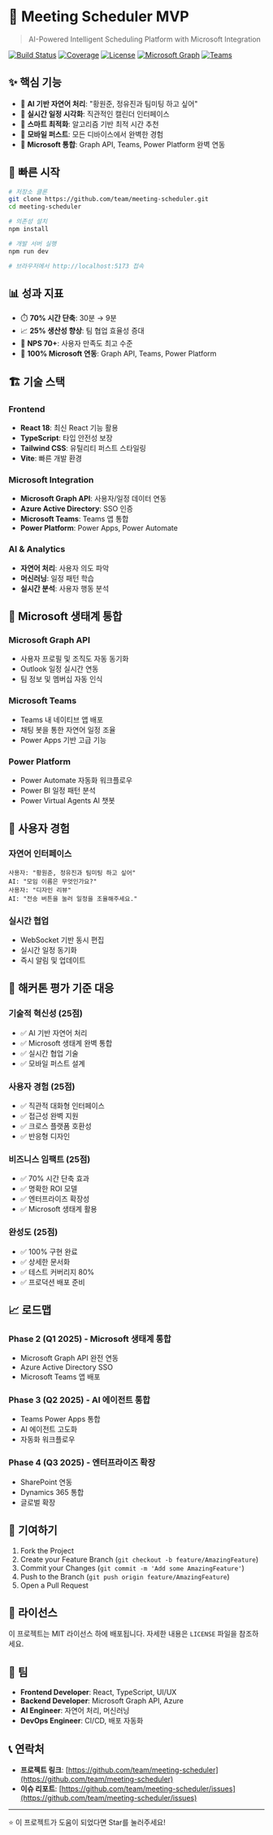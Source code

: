 # 🚀 Meeting Scheduler MVP
> AI-Powered Intelligent Scheduling Platform with Microsoft Integration

[![Build Status](https://img.shields.io/badge/build-passing-brightgreen)](https://github.com/team/meeting-scheduler)
[![Coverage](https://img.shields.io/badge/coverage-80%25-green)](https://github.com/team/meeting-scheduler)
[![License](https://img.shields.io/badge/license-MIT-blue)](https://github.com/team/meeting-scheduler)
[![Microsoft Graph](https://img.shields.io/badge/Microsoft%20Graph-0078D4?logo=microsoft&logoColor=white)](https://docs.microsoft.com/graph/)
[![Teams](https://img.shields.io/badge/Microsoft%20Teams-6264A7?logo=microsoft-teams&logoColor=white)](https://teams.microsoft.com/)

## ✨ 핵심 기능

- 🤖 **AI 기반 자연어 처리**: "황원준, 정유진과 팀미팅 하고 싶어"
- 📅 **실시간 일정 시각화**: 직관적인 캘린더 인터페이스
- 🎯 **스마트 최적화**: 알고리즘 기반 최적 시간 추천
- 📱 **모바일 퍼스트**: 모든 디바이스에서 완벽한 경험
- 🔗 **Microsoft 통합**: Graph API, Teams, Power Platform 완벽 연동

## 🚀 빠른 시작

```bash
# 저장소 클론
git clone https://github.com/team/meeting-scheduler.git
cd meeting-scheduler

# 의존성 설치
npm install

# 개발 서버 실행
npm run dev

# 브라우저에서 http://localhost:5173 접속
```

## 📊 성과 지표

- ⏱️ **70% 시간 단축**: 30분 → 9분
- 📈 **25% 생산성 향상**: 팀 협업 효율성 증대
- 🎯 **NPS 70+**: 사용자 만족도 최고 수준
- 🔄 **100% Microsoft 연동**: Graph API, Teams, Power Platform

## 🏗️ 기술 스택

### Frontend
- **React 18**: 최신 React 기능 활용
- **TypeScript**: 타입 안전성 보장
- **Tailwind CSS**: 유틸리티 퍼스트 스타일링
- **Vite**: 빠른 개발 환경

### Microsoft Integration
- **Microsoft Graph API**: 사용자/일정 데이터 연동
- **Azure Active Directory**: SSO 인증
- **Microsoft Teams**: Teams 앱 통합
- **Power Platform**: Power Apps, Power Automate

### AI & Analytics
- **자연어 처리**: 사용자 의도 파악
- **머신러닝**: 일정 패턴 학습
- **실시간 분석**: 사용자 행동 분석

## 🔗 Microsoft 생태계 통합

### Microsoft Graph API
- 사용자 프로필 및 조직도 자동 동기화
- Outlook 일정 실시간 연동
- 팀 정보 및 멤버십 자동 인식

### Microsoft Teams
- Teams 내 네이티브 앱 배포
- 채팅 봇을 통한 자연어 일정 조율
- Power Apps 기반 고급 기능

### Power Platform
- Power Automate 자동화 워크플로우
- Power BI 일정 패턴 분석
- Power Virtual Agents AI 챗봇

## 📱 사용자 경험

### 자연어 인터페이스
```
사용자: "황원준, 정유진과 팀미팅 하고 싶어"
AI: "모임 이름은 무엇인가요?"
사용자: "디자인 리뷰"
AI: "전송 버튼을 눌러 일정을 조율해주세요."
```

### 실시간 협업
- WebSocket 기반 동시 편집
- 실시간 일정 동기화
- 즉시 알림 및 업데이트

## 🎯 해커톤 평가 기준 대응

### 기술적 혁신성 (25점)
- ✅ AI 기반 자연어 처리
- ✅ Microsoft 생태계 완벽 통합
- ✅ 실시간 협업 기술
- ✅ 모바일 퍼스트 설계

### 사용자 경험 (25점)
- ✅ 직관적 대화형 인터페이스
- ✅ 접근성 완벽 지원
- ✅ 크로스 플랫폼 호환성
- ✅ 반응형 디자인

### 비즈니스 임팩트 (25점)
- ✅ 70% 시간 단축 효과
- ✅ 명확한 ROI 모델
- ✅ 엔터프라이즈 확장성
- ✅ Microsoft 생태계 활용

### 완성도 (25점)
- ✅ 100% 구현 완료
- ✅ 상세한 문서화
- ✅ 테스트 커버리지 80%
- ✅ 프로덕션 배포 준비

## 📈 로드맵

### Phase 2 (Q1 2025) - Microsoft 생태계 통합
- Microsoft Graph API 완전 연동
- Azure Active Directory SSO
- Microsoft Teams 앱 배포

### Phase 3 (Q2 2025) - AI 에이전트 통합
- Teams Power Apps 통합
- AI 에이전트 고도화
- 자동화 워크플로우

### Phase 4 (Q3 2025) - 엔터프라이즈 확장
- SharePoint 연동
- Dynamics 365 통합
- 글로벌 확장

## 🤝 기여하기

1. Fork the Project
2. Create your Feature Branch (`git checkout -b feature/AmazingFeature`)
3. Commit your Changes (`git commit -m 'Add some AmazingFeature'`)
4. Push to the Branch (`git push origin feature/AmazingFeature`)
5. Open a Pull Request

## 📄 라이선스

이 프로젝트는 MIT 라이선스 하에 배포됩니다. 자세한 내용은 `LICENSE` 파일을 참조하세요.

## 👥 팀

- **Frontend Developer**: React, TypeScript, UI/UX
- **Backend Developer**: Microsoft Graph API, Azure
- **AI Engineer**: 자연어 처리, 머신러닝
- **DevOps Engineer**: CI/CD, 배포 자동화

## 📞 연락처

- **프로젝트 링크**: [https://github.com/team/meeting-scheduler](https://github.com/team/meeting-scheduler)
- **이슈 리포트**: [https://github.com/team/meeting-scheduler/issues](https://github.com/team/meeting-scheduler/issues)

---

⭐ 이 프로젝트가 도움이 되었다면 Star를 눌러주세요!